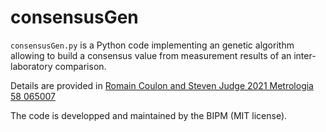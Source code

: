 # consensusGen

`consensusGen.py` is a Python code implementing an genetic algorithm allowing to build a consensus value from measurement results of an inter-laboratory comparison. 

Details are provided in [Romain Coulon and Steven Judge 2021 Metrologia 58 065007](https://doi.org/10.1088/1681-7575/ac31c0)

The code is developped and maintained by the BIPM (MIT license).
